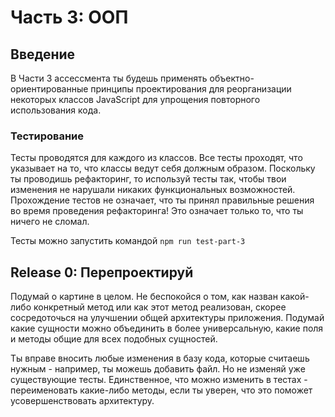 # Часть 3: ООП

## Введение

В Части 3 ассессмента ты будешь применять объектно-ориентированные принципы проектирования для реорганизации некоторых классов JavaScript для упрощения повторного использования кода.

### Тестирование

Тесты проводятся для каждого из классов. Все тесты проходят, что указывает на то, что классы ведут себя должным образом. Поскольку ты проводишь рефакторинг, то используй тесты так, чтобы твои изменения не нарушали никаких функциональных возможностей. Прохождение тестов не означает, что ты принял правильные решения во время проведения рефакторинга! Это означает только то, что ты ничего не сломал.

Тесты можно запустить командой `npm run test-part-3`


## Release 0: Перепроектируй

Подумай о картине в целом. Не беспокойся о том, как назван какой-либо конкретный метод или как этот метод реализован, скорее сосредоточься на улучшении общей архитектуры приложения. Подумай какие сущности можно объединить в более универсальную, какие поля и методы общие для всех подобных сущностей.

Ты вправе вносить любые изменения в базу кода, которые считаешь нужным - например, ты можешь добавить файл. Но не изменяй уже существующие тесты. Единственное, что можно изменить в тестах - переименовать какие-либо методы, если ты уверен, что это поможет усовершенствовать архитектуру.
